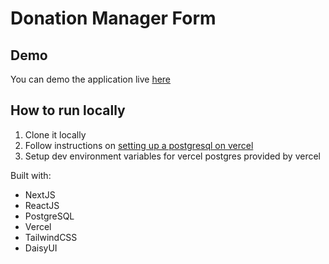 # Donation Manager Form

## Demo 

You can demo the application live [here](https://shelter-donation-manager.vercel.app/)

## How to run locally

1. Clone it locally
2. Follow instructions on [setting up a postgresql on vercel](https://vercel.com/docs/storage/vercel-postgres/quickstart)
3. Setup dev environment variables for vercel postgres provided by vercel

Built with:
- NextJS
- ReactJS
- PostgreSQL
- Vercel
- TailwindCSS
- DaisyUI

